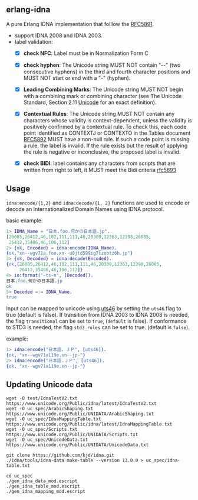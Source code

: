 ## erlang-idna

A pure Erlang IDNA implementation that folllow the [RFC5891](https://tools.ietf.org/html/rfc5891).

* support IDNA 2008 and IDNA 2003.
* label validation:
    - [x] **check NFC**: Label must be in Normalization Form C
    - [x] **check hyphen**: The Unicode string MUST NOT contain "--" (two consecutive hyphens) in
    the third and fourth character positions and MUST NOT start or end
    with a "-" (hyphen).
    - [x]  **Leading Combining Marks**: The Unicode string MUST NOT begin with a combining mark or combining character (see The Unicode Standard, Section 2.11 [Unicode](https://tools.ietf.org/html/rfc5891#ref-Unicode) for an  exact definition).
    - [x] **Contextual Rules**: The Unicode string MUST NOT contain any characters whose validity is
    context-dependent, unless the validity is positively confirmed by a contextual rule.  To check this, each code point identified as  CONTEXTJ or CONTEXTO in the Tables document [RFC5892](https://tools.ietf.org/html/rfc5892#section-2.7) MUST have a  non-null rule.  If such a code point is missing a rule, the label is  invalid.  If the rule exists but the result of applying the rule is  negative or inconclusive, the proposed label is invalid.
    - [x] **check BIDI**: label contains any characters from scripts that are
    written from right to left, it MUST meet the Bidi criteria  [rfc5893](https://tools.ietf.org/html/rfc5893)




## Usage

`idna:encode/{1,2}` and `idna:decode/{1, 2}` functions are used to encode or decode an Internationalized Domain
Names using IDNA protocol.

basic example:

```erlang
1> IDNA_Name = "日本.foo.何かの日本語.jp".                                  
[26085,26412,46,102,111,111,46,20309,12363,12398,26085,
 26412,35486,46,106,112]
2> {ok, Encoded} = idna:encode(IDNA_Name).
{ok,"xn--wgv71a.foo.xn--u8jtd599ig7tzobtz6h.jp"}
3> {ok, Decoded} = idna:decode(Encoded).
{ok,[26085,26412,46,102,111,111,46,20309,12363,12398,26085,
     26412,35486,46,106,112]}
4> io:format("~ts~n", [Decoded]).
日本.foo.何かの日本語.jp
ok
5> Decoded =:= IDNA_Name.
true
```


Input can be mapped to unicode using [uts46](https://unicode.org/reports/tr46/#Introduction)
by setting  the `uts46` flag to true (default is false). If transition from IDNA 2003 to
IDNA 2008 is needed, the flag `transitional` can be set to `true`, (`default` is false). If
conformance to STD3 is needed, the flag `std3_rules` can be set to true. (default is `false`).

example:

```erlang
1> idna:encode("日本語。ＪＰ", [uts46]).
{ok, "xn--wgv71a119e.xn--jp-"}
2> idna:encode("日本語.ＪＰ", [uts46]).
{ok, "xn--wgv71a119e.xn--jp-"}
```


## Updating Unicode data

```shell
wget -O test/IdnaTestV2.txt https://www.unicode.org/Public/idna/latest/IdnaTestV2.txt
wget -O uc_spec/ArabicShaping.txt https://www.unicode.org/Public/UNIDATA/ArabicShaping.txt
wget -O uc_spec/IdnaMappingTable.txt https://www.unicode.org/Public/idna/latest/IdnaMappingTable.txt
wget -O uc_spec/Scripts.txt https://www.unicode.org/Public/UNIDATA/Scripts.txt
wget -O uc_spec/UnicodeData.txt https://www.unicode.org/Public/UNIDATA/UnicodeData.txt

git clone https://github.com/kjd/idna.git
./idna/tools/idna-data make-table --version 13.0.0 > uc_spec/idna-table.txt

cd uc_spec
./gen_idna_data_mod.escript
./gen_idna_table_mod.escript
./gen_idna_mapping_mod.escript
```
